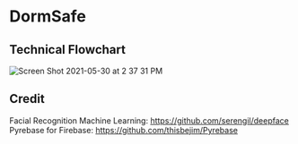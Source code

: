 # DormSafe

## Technical Flowchart
![Screen Shot 2021-05-30 at 2 37 31 PM](https://user-images.githubusercontent.com/74471816/120117805-9ff55080-c154-11eb-8dea-d90e11db9c72.png)


## Credit
Facial Recognition Machine Learning: https://github.com/serengil/deepface
Pyrebase for Firebase: https://github.com/thisbejim/Pyrebase
